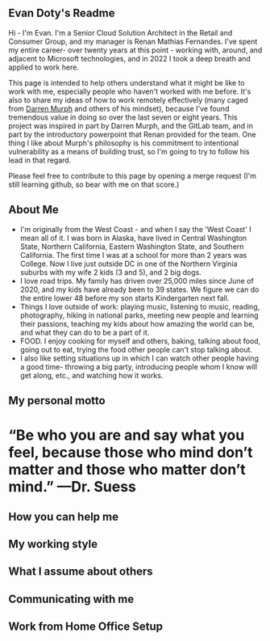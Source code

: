 ## Evan Doty's Readme

Hi - I'm Evan. I'm a Senior Cloud Solution Architect in the Retail and Consumer Group, and my manager is Renan Mathias Fernandes. I've spent my entire career- over twenty years at this point - working with, around, and adjacent to Microsoft technologies, and in 2022 I took a deep breath and applied to work here. 

This page is intended to help others understand what it might be like to work with me, especially people who haven't worked with me before. It's also to share my ideas of how to work remotely effectively (many caged from [Darren Murph](https://about.gitlab.com/handbook/ceo/chief-of-staff-team/readmes/dmurph/#darrens-readme) and others of his mindset), because I've found tremendous value in doing so over the last seven or eight years. This project was inspired in part by Darren Murph, and the GitLab team, and in part by the introductory powerpoint that Renan provided for the team. One thing I like about Murph's philosophy is his commitment to intentional vulnerability as a means of building trust, so I'm going to try to follow his lead in that regard. 

Please feel free to contribute to this page by opening a merge request (I'm still learning github, so bear with me on that score.)

## About Me

* I'm originally from the West Coast - and when I say the 'West Coast' I mean all of it. I was born in Alaska, have lived in Central Washington State, Northern California, Eastern Washington State, and Southern California. The first time I was at a school for more than 2 years was College. Now I live just outside DC in one of the Northern Virginia suburbs with my wife 2 kids (3 and 5), and 2 big dogs. 
* I love road trips. My family has driven over 25,000 miles since June of 2020, and my kids have already been to 39 states. We figure we can do the entire lower 48 before my son starts Kindergarten next fall. 
* Things I love outside of work: playing music, listening to music, reading, photography, hiking in national parks, meeting new people and learning their passions, teaching my kids about how amazing the world can be, and what they can do to be a part of it.
* FOOD. I enjoy cooking for myself and others, baking, talking about food, going out to eat, trying the food other people can't stop talking about.
* I also like setting situations up in which I can watch other people having a good time- throwing a big party, introducing people whom I know will get along, etc., and watching how it works. 


## My personal motto
# “Be who you are and say what you feel, because those who mind don’t matter and those who matter don’t mind.” —Dr. Suess


## How you can help me


## My working style


## What I assume about others


## Communicating with me


## Work from Home Office Setup


